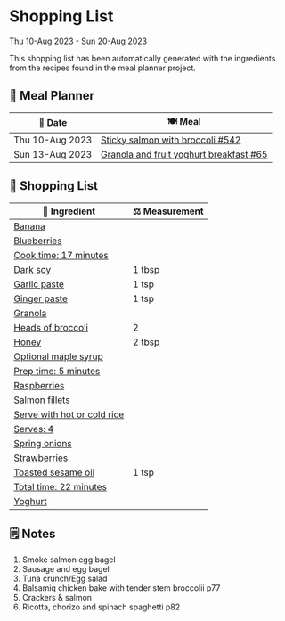 # Shopping List

Thu 10-Aug 2023 - Sun 20-Aug 2023

This shopping list has been automatically generated with the ingredients from the recipes found in the meal planner project.

## 📅 Meal Planner

|📅 Date| 🍽️ Meal|
|----|----|
|Thu 10-Aug 2023|[Sticky salmon with broccoli #542](https://github.com/jcallaghan/The-Cookbook/issues/542)|
|Sun 13-Aug 2023|[Granola and fruit yoghurt breakfast #65](https://github.com/jcallaghan/The-Cookbook/issues/65)|

## 🛒 Shopping List

| 🍌 Ingredient| ⚖️ Measurement|
|----------|-----------|
|[Banana](https://www.sainsburys.co.uk/gol-ui/SearchResults/Banana)||
|[Blueberries](https://www.sainsburys.co.uk/gol-ui/SearchResults/Blueberries)||
|[Cook time: 17 minutes](https://www.sainsburys.co.uk/gol-ui/SearchResults/Cook%20time:%2017%20minutes)||
|[Dark soy](https://www.sainsburys.co.uk/gol-ui/SearchResults/Dark%20soy)|1 tbsp|
|[Garlic paste](https://www.sainsburys.co.uk/gol-ui/SearchResults/Garlic%20paste)|1 tsp|
|[Ginger paste](https://www.sainsburys.co.uk/gol-ui/SearchResults/Ginger%20paste)|1 tsp|
|[Granola](https://www.sainsburys.co.uk/gol-ui/SearchResults/Granola)||
|[Heads of broccoli](https://www.sainsburys.co.uk/gol-ui/SearchResults/Heads%20of%20broccoli)|2|
|[Honey](https://www.sainsburys.co.uk/gol-ui/SearchResults/Honey)|2 tbsp|
|[Optional maple syrup](https://www.sainsburys.co.uk/gol-ui/SearchResults/Optional%20maple%20syrup)||
|[Prep time: 5 minutes](https://www.sainsburys.co.uk/gol-ui/SearchResults/Prep%20time:%205%20minutes)||
|[Raspberries](https://www.sainsburys.co.uk/gol-ui/SearchResults/Raspberries)||
|[Salmon fillets](https://www.sainsburys.co.uk/gol-ui/SearchResults/Salmon%20fillets)||
|[Serve with hot or cold rice](https://www.sainsburys.co.uk/gol-ui/SearchResults/Serve%20with%20hot%20or%20cold%20rice)||
|[Serves: 4](https://www.sainsburys.co.uk/gol-ui/SearchResults/Serves:%204)||
|[Spring onions](https://www.sainsburys.co.uk/gol-ui/SearchResults/Spring%20onions)||
|[Strawberries](https://www.sainsburys.co.uk/gol-ui/SearchResults/Strawberries)||
|[Toasted sesame oil](https://www.sainsburys.co.uk/gol-ui/SearchResults/Toasted%20sesame%20oil)|1 tsp|
|[Total time: 22 minutes](https://www.sainsburys.co.uk/gol-ui/SearchResults/Total%20time:%2022%20minutes)||
|[Yoghurt](https://www.sainsburys.co.uk/gol-ui/SearchResults/Yoghurt)||

## 🗒️ Notes

1. Smoke salmon egg bagel
1. Sausage and egg bagel
1. Tuna crunch/Egg salad
1. Balsamiq chicken bake with tender stem broccolii p77
1. Crackers & salmon
1. Ricotta, chorizo and spinach spaghetti p82
